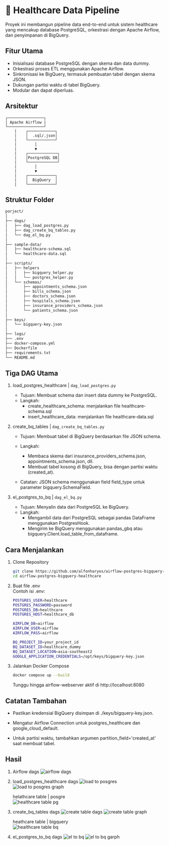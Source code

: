 # 🏥 Healthcare Data Pipeline
Proyek ini membangun pipeline data end-to-end untuk sistem healthcare yang mencakup database PostgreSQL, orkestrasi dengan Apache Airflow, dan penyimpanan di BigQuery.

## Fitur Utama
- Inisialisasi database PostgreSQL dengan skema dan data dummy.
- Orkestrasi proses ETL menggunakan Apache Airflow.
- Sinkronisasi ke BigQuery, termasuk pembuatan tabel dengan skema JSON.
- Dukungan partisi waktu di tabel BigQuery.
- Modular dan dapat diperluas.

## Arsitektur
```
┌────────────────┐
│ Apache Airflow |
└────────────────┘
    |    ┌────────────┐
    |    │  .sql/.json│
    |    └────────────┘ 
    |        │
    |        ▼
    |    ┌─────────────┐      
    |    │PostgreSQL DB│      
    |    └─────────────┘      
    |        │
    |        ▼
    |    ┌────────────┐
    |    │  BigQuery  │
    |    └────────────┘    

```

## Struktur Folder
```bash
porject/
│
├── dags/
│   ├── dag_load_postgres.py             
│   ├── dag_create_bq_tables.py            
│   └── dag_el_bq.py             
│
├── sample-data/
│   ├── healthcare-schema.sql                  
│   └── healthcare-data.sql                    
│
├── scripts/
│   ├── helpers                
│   │   ├── bigquery_helper.py                 
│   │   └── postgres_helper.py                     
│   └── schemas/
│       ├── appointments_schema.json
│       ├── bills_schema.json
│       ├── doctors_schema.json
│       ├── hospitals_schema.json
│       ├── insurance_providers_schema.json
│       └── patients_schema.json               
│
├── keys/
│   └── bigquery-key.json                       
│
├── logs/
├── .env
├── docker-compose.yml
├── Dockerfile
├── requirements.txt
└── README.md
```


## Tiga DAG Utama
1. load_postgres_healthcare | `dag_load_postgres.py`    
    - Tujuan: Membuat schema dan insert data dummy ke PostgreSQL.
    - Langkah:        
       - create_healthcare_schema: menjalankan file healthcare-schema.sql       
       - insert_healthcare_data: menjalankan file healthcare-data.sql

2. create_bq_tables | `dag_create_bq_tables.py`    
    - Tujuan: Membuat tabel di BigQuery berdasarkan file JSON schema.
    - Langkah:        
        - Membaca skema dari insurance_providers_schema.json, appointments_schema.json, dll.        
        - Membuat tabel kosong di BigQuery, bisa dengan partisi waktu (created_at).

    - Catatan: JSON schema menggunakan field field_type untuk parameter bigquery.SchemaField.

3. el_postgres_to_bq | `dag_el_bq.py`
    - Tujuan: Menyalin data dari PostgreSQL ke BigQuery.
    - Langkah:
        - Mengambil data dari PostgreSQL sebagai pandas DataFrame menggunakan PostgresHook.
        - Mengirim ke BigQuery menggunakan pandas_gbq atau bigquery.Client.load_table_from_dataframe.

## Cara Menjalankan
1. Clone Repository
    ```bash
    git clone https://github.com/alfonharyos/airflow-postgres-bigquery-healthcare.git
    cd airflow-postgres-bigquery-healthcare
    ```

2. Buat file .env       
    Contoh isi .env:
    ```bash
    POSTGRES_USER=healthcare
    POSTGRES_PASSWORD=password
    POSTGRES_DB=healthcare
    POSTGRES_HOST=healthcare_db

    AIRFLOW_DB=airflow
    AIRFLOW_USER=airflow
    AIRFLOW_PASS=airflow

    BQ_PROJECT_ID=your_project_id
    BQ_DATASET_ID=healthcare_dummy
    BQ_DATASET_LOCATION=asia-southeast2
    GOOGLE_APPLICATION_CREDENTIALS=/opt/keys/bigquery-key.json
    ```
3. Jalankan Docker Compose
    ```bash
    docker compose up --build
    ```
    Tunggu hingga airflow-webserver aktif di http://localhost:8080


## Catatan Tambahan
- Pastikan kredensial BigQuery disimpan di ./keys/bigquery-key.json.

- Mengatur Airflow Connection untuk postgres_healthcare dan google_cloud_default.

- Untuk partisi waktu, tambahkan argumen partition_field='created_at' saat membuat tabel.


## Hasil
1. Airflow dags
    ![airflow dags](imgs\dag-airflow.png)

2. load_postgres_healthcare dags
    ![load to posgres](imgs\dag-load-posgres-success-1.png)
    ![load to posgres graph](imgs\dag-load-posgres-success-2.png)
    
    helathcare table | posgre       
    ![healthcare table pg](imgs\posgres-db-tables.png)

3. create_bq_tables dags
    ![create table dags](imgs\dag-create-bq-table-success-1.png)
    ![create table graph](imgs\dag-create-bq-table-success-2.png)

    heathcare table | bigquery       
    ![healthcare table bq](imgs\bq-tables.png)

4. el_postgres_to_bq dags
    ![el to bq](imgs\dag-el-to-bq-success-1.png)
    ![el to bq garph](imgs\dag-el-to-bq-success-2.png)